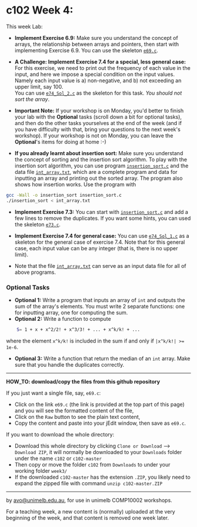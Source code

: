 c102 Week 4:
=======
This week Lab: 
  * **Implement Exercise 6.9:** Make sure you understand the concept of arrays, the relationship
 between arrays and pointers, then start with implementing Exercise 6.9.
You can use the skeleton [`e69.c`](./e69.c).
 
  * **A Challenge: Implement Exercise 7.4 for a special, less general case:** For this exercise, we need to print out the frequency of each value
in the input, and here we impose a special condition on the input values.
Namely each input value is a) non-negative, and b) not exceeding an 
upper limit, say 100.    
You can use [`e74_Sol_2.c`](./e74_Sol_2.c) as the skeleton for this task.
*You should not sort the array*.

  * **Important Note:** If your workshop is on Monday, you'd better to 
finish your lab with the **Optional** tasks (scroll down a bit for optional tasks), and then do the other
tasks yourselves at the end of the week (and if you have difficulty with
that, bring your questions to the next week's workshop). If your workshop 
is not on Monday, you can leave the **Optional**'s items for doing at home :-)
  
  * **If you already learnt about insertion sort:** Make sure you understand the concept of sorting and 
 the insertion sort algorithm. 
To play with the insertion sort algorithm, you can use program 
[`insertion_sort.c`](./insertion_sort.c) and the data file
[`int_array.txt`](./int_array.txt), which are a complete program 
and data for inputting an array and printing out
the sorted array.
The program also shows how insertion works. Use the program with
```bash
gcc -Wall -o insertion_sort insertion_sort.c
./insertion_sort < int_array.txt
```
  * **Implement Exercise 7.3:** You can start with 
[`insertion_sort.c`](./insertion_sort.c) and add a few lines to
remove the duplicates. If you want some hints, you can used
the skeleton [`e73.c`](./e73.c).

  * **Implement Exercise 7.4 for general case:** You can use [`e74_Sol_1.c`](./e74_Sol_1.c) 
as a skeleton for the general case of exercise 7.4. Note that 
for this general case, each input value can be any integer (that
is, there is no upper limit).
 
  * Note that the file [`int_array.txt`](./int_array.txt) can 
serve as an input data file for
all of above programs. 

### Optional Tasks
  * **Optional 1:** Write a program that inputs an array of `int` and outputs
the sum of the array's elements. You must write 2 separate functions:
one for inputting array, one for computing the sum.
  * **Optional 2:** Write a function to compute 
```bash
    S= 1 + x + x^2/2! + x^3/3! + ... + x^k/k! + ...
```
where the element `x^k/k!`  is included in the sum if and only if `|x^k/k!| >= 1e-6`.
  * **Optional 3:** Write a function that return the median of an `int` array. Make sure that you handle the duplicates correctly.

---------------------------------------------------------
**HOW_TO: download/copy the files from this github repository**

If you just want a single file, say, `e69.c`:
  * Click on the link `e69.c` (the link is provided at the top part of
this page) and you will see the formatted content of the file,
  * Click on the `Raw` button to see the plain text content, 
  * Copy the content and paste into your jEdit window, then save as `e69.c`. 

If you want to download the whole directory:
  * Download this whole directory by clicking `Clone or Download` --> `Download ZIP`, it will normally be downloaded to your `Downloads` folder under the name `c102` or `c102-master`
  * Then copy or move the folder `c102` from `Downloads` to under your working folder `week3/`
  * If the downloaded `c102-master` has the extension `.ZIP`, you likely need to expand the zipped file with command `unzip c102-master.ZIP`

---------------------------------------------------------
by avo@unimelb.edu.au, for use in unimelb COMP10002 workshops.

For a teaching week, a new content is (normally) uploaded at the very beginning of the week, and that content is removed one week later.
